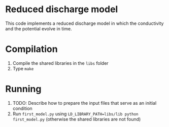 Reduced discharge model
====

This code implements a reduced discharge model in which the conductivity and the potential evolve in time.

Compilation
==

1. Compile the shared libraries in the `libs` folder
2. Type `make`

Running
==

1. TODO: Describe how to prepare the input files that serve as an initial condition
2. Run `first_model.py` using `LD_LIBRARY_PATH=libs/lib python first_model.py` (otherwise the shared libraries are not found)
